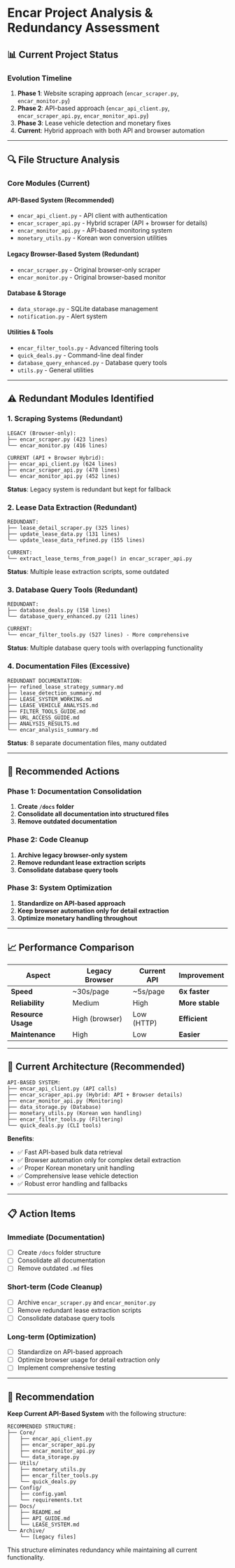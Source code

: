 # Encar Project Analysis & Redundancy Assessment

## 📊 **Current Project Status**

### **Evolution Timeline**
1. **Phase 1**: Website scraping approach (`encar_scraper.py`, `encar_monitor.py`)
2. **Phase 2**: API-based approach (`encar_api_client.py`, `encar_scraper_api.py`, `encar_monitor_api.py`)
3. **Phase 3**: Lease vehicle detection and monetary fixes
4. **Current**: Hybrid approach with both API and browser automation

---

## 🔍 **File Structure Analysis**

### **Core Modules (Current)**

#### **API-Based System (Recommended)**
- `encar_api_client.py` - API client with authentication
- `encar_scraper_api.py` - Hybrid scraper (API + browser for details)
- `encar_monitor_api.py` - API-based monitoring system
- `monetary_utils.py` - Korean won conversion utilities

#### **Legacy Browser-Based System (Redundant)**
- `encar_scraper.py` - Original browser-only scraper
- `encar_monitor.py` - Original browser-based monitor

#### **Database & Storage**
- `data_storage.py` - SQLite database management
- `notification.py` - Alert system

#### **Utilities & Tools**
- `encar_filter_tools.py` - Advanced filtering tools
- `quick_deals.py` - Command-line deal finder
- `database_query_enhanced.py` - Database query tools
- `utils.py` - General utilities

---

## ⚠️ **Redundant Modules Identified**

### **1. Scraping Systems (Redundant)**
```
LEGACY (Browser-only):
├── encar_scraper.py (423 lines)
└── encar_monitor.py (416 lines)

CURRENT (API + Browser Hybrid):
├── encar_api_client.py (624 lines)
├── encar_scraper_api.py (478 lines)
└── encar_monitor_api.py (452 lines)
```

**Status**: Legacy system is redundant but kept for fallback

### **2. Lease Data Extraction (Redundant)**
```
REDUNDANT:
├── lease_detail_scraper.py (325 lines)
├── update_lease_data.py (131 lines)
└── update_lease_data_refined.py (155 lines)

CURRENT:
└── extract_lease_terms_from_page() in encar_scraper_api.py
```

**Status**: Multiple lease extraction scripts, some outdated

### **3. Database Query Tools (Redundant)**
```
REDUNDANT:
├── database_deals.py (158 lines)
└── database_query_enhanced.py (211 lines)

CURRENT:
└── encar_filter_tools.py (527 lines) - More comprehensive
```

**Status**: Multiple database query tools with overlapping functionality

### **4. Documentation Files (Excessive)**
```
REDUNDANT DOCUMENTATION:
├── refined_lease_strategy_summary.md
├── lease_detection_summary.md
├── LEASE_SYSTEM_WORKING.md
├── LEASE_VEHICLE_ANALYSIS.md
├── FILTER_TOOLS_GUIDE.md
├── URL_ACCESS_GUIDE.md
├── ANALYSIS_RESULTS.md
└── encar_analysis_summary.md
```

**Status**: 8 separate documentation files, many outdated

---

## 🎯 **Recommended Actions**

### **Phase 1: Documentation Consolidation**
1. **Create `/docs` folder**
2. **Consolidate all documentation into structured files**
3. **Remove outdated documentation**

### **Phase 2: Code Cleanup**
1. **Archive legacy browser-only system**
2. **Remove redundant lease extraction scripts**
3. **Consolidate database query tools**

### **Phase 3: System Optimization**
1. **Standardize on API-based approach**
2. **Keep browser automation only for detail extraction**
3. **Optimize monetary handling throughout**

---

## 📈 **Performance Comparison**

| Aspect | Legacy Browser | Current API | Improvement |
|--------|---------------|-------------|-------------|
| **Speed** | ~30s/page | ~5s/page | **6x faster** |
| **Reliability** | Medium | High | **More stable** |
| **Resource Usage** | High (browser) | Low (HTTP) | **Efficient** |
| **Maintenance** | High | Low | **Easier** |

---

## 🔧 **Current Architecture (Recommended)**

```
API-BASED SYSTEM:
├── encar_api_client.py (API calls)
├── encar_scraper_api.py (Hybrid: API + Browser details)
├── encar_monitor_api.py (Monitoring)
├── data_storage.py (Database)
├── monetary_utils.py (Korean won handling)
├── encar_filter_tools.py (Filtering)
└── quick_deals.py (CLI tools)
```

**Benefits**:
- ✅ Fast API-based bulk data retrieval
- ✅ Browser automation only for complex detail extraction
- ✅ Proper Korean monetary unit handling
- ✅ Comprehensive lease vehicle detection
- ✅ Robust error handling and fallbacks

---

## 📋 **Action Items**

### **Immediate (Documentation)**
- [ ] Create `/docs` folder structure
- [ ] Consolidate all documentation
- [ ] Remove outdated `.md` files

### **Short-term (Code Cleanup)**
- [ ] Archive `encar_scraper.py` and `encar_monitor.py`
- [ ] Remove redundant lease extraction scripts
- [ ] Consolidate database query tools

### **Long-term (Optimization)**
- [ ] Standardize on API-based approach
- [ ] Optimize browser usage for detail extraction only
- [ ] Implement comprehensive testing

---

## 🎯 **Recommendation**

**Keep Current API-Based System** with the following structure:

```
RECOMMENDED STRUCTURE:
├── Core/
│   ├── encar_api_client.py
│   ├── encar_scraper_api.py
│   ├── encar_monitor_api.py
│   └── data_storage.py
├── Utils/
│   ├── monetary_utils.py
│   ├── encar_filter_tools.py
│   └── quick_deals.py
├── Config/
│   ├── config.yaml
│   └── requirements.txt
├── Docs/
│   ├── README.md
│   ├── API_GUIDE.md
│   └── LEASE_SYSTEM.md
└── Archive/
    └── [Legacy files]
```

This structure eliminates redundancy while maintaining all current functionality. 